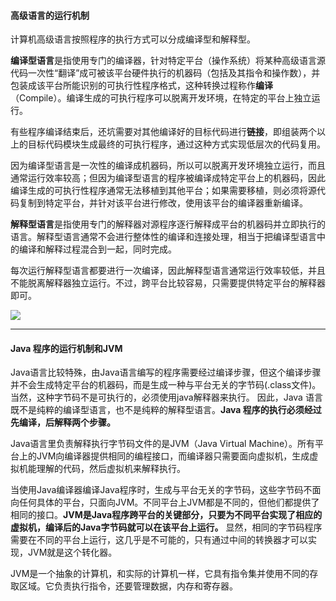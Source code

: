 #### 高级语言的运行机制

计算机高级语言按照程序的执行方式可以分成编译型和解释型。

**编译型语言**是指使用专门的编译器，针对特定平台（操作系统）将某种高级语言源代码一次性“翻译”成可被该平台硬件执行的机器码（包括及其指令和操作数），并包装成该平台所能识别的可执行性程序格式，这种转换过程称作**编译**（Compile）。编译生成的可执行程序可以脱离开发环境，在特定的平台上独立运行。

有些程序编译结束后，还坑需要对其他编译好的目标代码进行**链接**，即组装两个以上的目标代码模块生成最终的可执行程序，通过这种方式实现低层次的代码复用。

因为编译型语言是一次性的编译成机器码，所以可以脱离开发环境独立运行，而且通常运行效率较高；但因为编译型语言的程序被编译成特定平台上的机器码，因此编译生成的可执行性程序通常无法移植到其他平台；如果需要移植，则必须将源代码复制到特定平台，并针对该平台进行修改，使用该平台的编译器重新编译。

**解释型语言**是指使用专门的解释器对源程序逐行解释成平台的机器码并立即执行的语言。解释型语言通常不会进行整体性的编译和连接处理，相当于把编译型语言中的编译和解释过程混合到一起，同时完成。

每次运行解释型语言都要进行一次编译，因此解释型语言通常运行效率较低，并且不能脱离解释器独立运行。不过，跨平台比较容易，只需要提供特定平台的解释器即可。

![](https://note-taking-1258869021.cos.ap-beijing.myqcloud.com/Java/begin%201.png)

***

#### Java 程序的运行机制和JVM

Java语言比较特殊，由Java语言编写的程序需要经过编译步骤，但这个编译步骤并不会生成特定平台的机器码，而是生成一种与平台无关的字节码(.class文件)。当然，这种字节码不是可执行的，必须使用java解释器来执行。 因此，Java 语言既不是纯粹的编译型语言，也不是纯粹的解释型语言。**Java 程序的执行必须经过先编译，后解释两个步骤。**

Java语言里负责解释执行字节码文件的是JVM（Java Virtual Machine）。所有平台上的JVM向编译器提供相同的编程接口，而编译器只需要面向虚拟机，生成虚拟机能理解的代码，然后虚拟机来解释执行。

当使用Java编译器编译Java程序时，生成与平台无关的字节码，这些字节码不面向任何具体的平台，只面向JVM。不同平台上JVM都是不同的，但他们都提供了相同的接口。**JVM是Java程序跨平台的关键部分，只要为不同平台实现了相应的虚拟机，编译后的Java字节码就可以在该平台上运行。** 显然，相同的字节码程序需要在不同的平台上运行，这几乎是不可能的，只有通过中间的转换器才可以实现，JVM就是这个转化器。 

JVM是一个抽象的计算机，和实际的计算机一样，它具有指令集并使用不同的存取区域。它负责执行指令，还要管理数据，内存和寄存器。